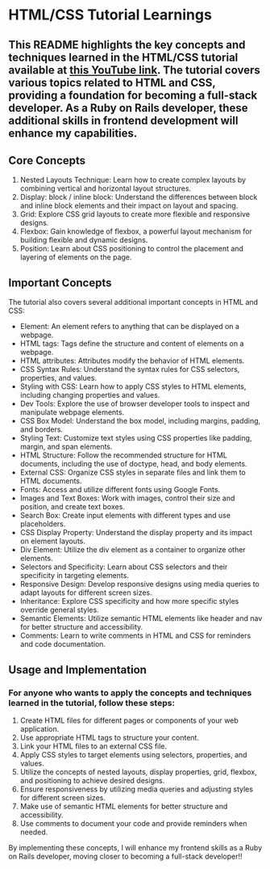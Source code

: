# HTML/CSS Tutorial Learnings

## This README highlights the key concepts and techniques learned in the HTML/CSS tutorial available at [this YouTube link](https://www.youtube.com/watch?v=G3e-cpL7ofc). The tutorial covers various topics related to HTML and CSS, providing a foundation for becoming a full-stack developer. As a Ruby on Rails developer, these additional skills in frontend development will enhance my capabilities.

## Core Concepts
1. Nested Layouts Technique: Learn how to create complex layouts by combining vertical and horizontal layout structures.
2. Display: block / inline block: Understand the differences between block and inline block elements and their impact on layout and spacing.
3. Grid: Explore CSS grid layouts to create more flexible and responsive designs.
4. Flexbox: Gain knowledge of flexbox, a powerful layout mechanism for building flexible and dynamic designs.
5. Position: Learn about CSS positioning to control the placement and layering of elements on the page.

## Important Concepts
The tutorial also covers several additional important concepts in HTML and CSS:

* Element: An element refers to anything that can be displayed on a webpage.
* HTML tags: Tags define the structure and content of elements on a webpage.
* HTML attributes: Attributes modify the behavior of HTML elements.
* CSS Syntax Rules: Understand the syntax rules for CSS selectors, properties, and values.
* Styling with CSS: Learn how to apply CSS styles to HTML elements, including changing properties and values.
* Dev Tools: Explore the use of browser developer tools to inspect and manipulate webpage elements.
* CSS Box Model: Understand the box model, including margins, padding, and borders.
* Styling Text: Customize text styles using CSS properties like padding, margin, and span elements.
* HTML Structure: Follow the recommended structure for HTML documents, including the use of doctype, head, and body elements.
* External CSS: Organize CSS styles in separate files and link them to HTML documents.
* Fonts: Access and utilize different fonts using Google Fonts.
* Images and Text Boxes: Work with images, control their size and position, and create text boxes.
* Search Box: Create input elements with different types and use placeholders.
* CSS Display Property: Understand the display property and its impact on element layouts.
* Div Element: Utilize the div element as a container to organize other elements.
* Selectors and Specificity: Learn about CSS selectors and their specificity in targeting elements.
* Responsive Design: Develop responsive designs using media queries to adapt layouts for different screen sizes.
* Inheritance: Explore CSS specificity and how more specific styles override general styles.
* Semantic Elements: Utilize semantic HTML elements like header and nav for better structure and accessibility.
* Comments: Learn to write comments in HTML and CSS for reminders and code documentation.

## Usage and Implementation
### For anyone who wants to apply the concepts and techniques learned in the tutorial, follow these steps:

1. Create HTML files for different pages or components of your web application.
2. Use appropriate HTML tags to structure your content.
3. Link your HTML files to an external CSS file.
4. Apply CSS styles to target elements using selectors, properties, and values.
5. Utilize the concepts of nested layouts, display properties, grid, flexbox, and positioning to achieve desired designs.
6. Ensure responsiveness by utilizing media queries and adjusting styles for different screen sizes.
7. Make use of semantic HTML elements for better structure and accessibility.
8. Use comments to document your code and provide reminders when needed.

By implementing these concepts, I will enhance my frontend skills as a Ruby on Rails developer, moving closer to becoming a full-stack developer!!
